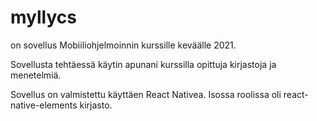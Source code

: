 # myllycs
on sovellus Mobiiliohjelmoinnin kurssille keväälle 2021. 

Sovellusta tehtäessä käytin apunani kurssilla opittuja kirjastoja ja menetelmiä. 

Sovellus on valmistettu käyttäen React Nativea.
Isossa roolissa oli react-native-elements kirjasto.


